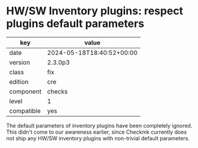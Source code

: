 [//]: # (werk v2)
# HW/SW Inventory plugins: respect plugins default parameters

key        | value
---------- | ---
date       | 2024-05-18T18:40:52+00:00
version    | 2.3.0p3
class      | fix
edition    | cre
component  | checks
level      | 1
compatible | yes

The default parameters of inventory plugins have been completely ignored.
This didn't come to our awareness earlier, since Checkmk currently does not ship any HW/SW inventory plugins with non-trivial default parameters.
